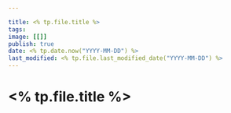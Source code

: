 ```yaml
---

title: <% tp.file.title %>
tags: 
image: [[]]
publish: true
date: <% tp.date.now("YYYY-MM-DD") %>
last_modified: <% tp.file.last_modified_date("YYYY-MM-DD") %>
---
```

# <% tp.file.title %>